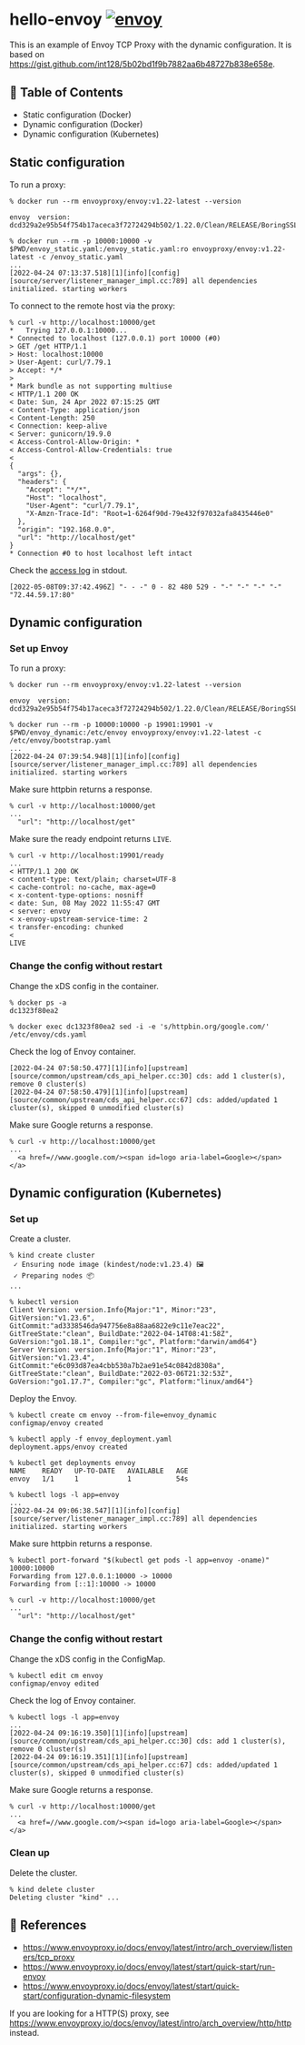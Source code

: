 # hello-envoy [![envoy](https://github.com/int128/hello-envoy/actions/workflows/envoy.yaml/badge.svg)](https://github.com/int128/hello-envoy/actions/workflows/envoy.yaml)

This is an example of Envoy TCP Proxy with the dynamic configuration.
It is based on https://gist.github.com/int128/5b02bd1f9b7882aa6b48727b838e658e.

## :book: Table of Contents

- Static configuration (Docker)
- Dynamic configuration (Docker)
- Dynamic configuration (Kubernetes)

## Static configuration

To run a proxy:

```console
% docker run --rm envoyproxy/envoy:v1.22-latest --version

envoy  version: dcd329a2e95b54f754b17aceca3f72724294b502/1.22.0/Clean/RELEASE/BoringSSL

% docker run --rm -p 10000:10000 -v $PWD/envoy_static.yaml:/envoy_static.yaml:ro envoyproxy/envoy:v1.22-latest -c /envoy_static.yaml
...
[2022-04-24 07:13:37.518][1][info][config] [source/server/listener_manager_impl.cc:789] all dependencies initialized. starting workers
```

To connect to the remote host via the proxy:

```console
% curl -v http://localhost:10000/get
*   Trying 127.0.0.1:10000...
* Connected to localhost (127.0.0.1) port 10000 (#0)
> GET /get HTTP/1.1
> Host: localhost:10000
> User-Agent: curl/7.79.1
> Accept: */*
>
* Mark bundle as not supporting multiuse
< HTTP/1.1 200 OK
< Date: Sun, 24 Apr 2022 07:15:25 GMT
< Content-Type: application/json
< Content-Length: 250
< Connection: keep-alive
< Server: gunicorn/19.9.0
< Access-Control-Allow-Origin: *
< Access-Control-Allow-Credentials: true
<
{
  "args": {},
  "headers": {
    "Accept": "*/*",
    "Host": "localhost",
    "User-Agent": "curl/7.79.1",
    "X-Amzn-Trace-Id": "Root=1-6264f90d-79e432f97032afa8435446e0"
  },
  "origin": "192.168.0.0",
  "url": "http://localhost/get"
}
* Connection #0 to host localhost left intact
```

Check the [access log](https://www.envoyproxy.io/docs/envoy/latest/intro/arch_overview/observability/access_logging) in stdout.

```console
[2022-05-08T09:37:42.496Z] "- - -" 0 - 82 480 529 - "-" "-" "-" "-" "72.44.59.17:80"
```

## Dynamic configuration

### Set up Envoy

To run a proxy:

```console
% docker run --rm envoyproxy/envoy:v1.22-latest --version

envoy  version: dcd329a2e95b54f754b17aceca3f72724294b502/1.22.0/Clean/RELEASE/BoringSSL

% docker run --rm -p 10000:10000 -p 19901:19901 -v $PWD/envoy_dynamic:/etc/envoy envoyproxy/envoy:v1.22-latest -c /etc/envoy/bootstrap.yaml
...
[2022-04-24 07:39:54.948][1][info][config] [source/server/listener_manager_impl.cc:789] all dependencies initialized. starting workers
```

Make sure httpbin returns a response.

```console
% curl -v http://localhost:10000/get
...
  "url": "http://localhost/get"
```

Make sure the ready endpoint returns `LIVE`.

```console
% curl -v http://localhost:19901/ready
...
< HTTP/1.1 200 OK
< content-type: text/plain; charset=UTF-8
< cache-control: no-cache, max-age=0
< x-content-type-options: nosniff
< date: Sun, 08 May 2022 11:55:47 GMT
< server: envoy
< x-envoy-upstream-service-time: 2
< transfer-encoding: chunked
<
LIVE
```

### Change the config without restart

Change the xDS config in the container.

```console
% docker ps -a
dc1323f80ea2

% docker exec dc1323f80ea2 sed -i -e 's/httpbin.org/google.com/' /etc/envoy/cds.yaml
```

Check the log of Envoy container.

```console
[2022-04-24 07:58:50.477][1][info][upstream] [source/common/upstream/cds_api_helper.cc:30] cds: add 1 cluster(s), remove 0 cluster(s)
[2022-04-24 07:58:50.479][1][info][upstream] [source/common/upstream/cds_api_helper.cc:67] cds: added/updated 1 cluster(s), skipped 0 unmodified cluster(s)
```

Make sure Google returns a response.

```console
% curl -v http://localhost:10000/get
...
  <a href=//www.google.com/><span id=logo aria-label=Google></span></a>
```

## Dynamic configuration (Kubernetes)

### Set up

Create a cluster.

```console
% kind create cluster
 ✓ Ensuring node image (kindest/node:v1.23.4) 🖼
 ✓ Preparing nodes 📦
...

% kubectl version
Client Version: version.Info{Major:"1", Minor:"23", GitVersion:"v1.23.6", GitCommit:"ad3338546da947756e8a88aa6822e9c11e7eac22", GitTreeState:"clean", BuildDate:"2022-04-14T08:41:58Z", GoVersion:"go1.18.1", Compiler:"gc", Platform:"darwin/amd64"}
Server Version: version.Info{Major:"1", Minor:"23", GitVersion:"v1.23.4", GitCommit:"e6c093d87ea4cbb530a7b2ae91e54c0842d8308a", GitTreeState:"clean", BuildDate:"2022-03-06T21:32:53Z", GoVersion:"go1.17.7", Compiler:"gc", Platform:"linux/amd64"}
```

Deploy the Envoy.

```console
% kubectl create cm envoy --from-file=envoy_dynamic
configmap/envoy created

% kubectl apply -f envoy_deployment.yaml
deployment.apps/envoy created

% kubectl get deployments envoy
NAME    READY   UP-TO-DATE   AVAILABLE   AGE
envoy   1/1     1            1           54s

% kubectl logs -l app=envoy
...
[2022-04-24 09:06:38.547][1][info][config] [source/server/listener_manager_impl.cc:789] all dependencies initialized. starting workers
```

Make sure httpbin returns a response.

```console
% kubectl port-forward "$(kubectl get pods -l app=envoy -oname)" 10000:10000
Forwarding from 127.0.0.1:10000 -> 10000
Forwarding from [::1]:10000 -> 10000

% curl -v http://localhost:10000/get
...
  "url": "http://localhost/get"
```

### Change the config without restart

Change the xDS config in the ConfigMap.

```console
% kubectl edit cm envoy
configmap/envoy edited
```

Check the log of Envoy container.

```console
% kubectl logs -l app=envoy
...
[2022-04-24 09:16:19.350][1][info][upstream] [source/common/upstream/cds_api_helper.cc:30] cds: add 1 cluster(s), remove 0 cluster(s)
[2022-04-24 09:16:19.351][1][info][upstream] [source/common/upstream/cds_api_helper.cc:67] cds: added/updated 1 cluster(s), skipped 0 unmodified cluster(s)
```

Make sure Google returns a response.

```console
% curl -v http://localhost:10000/get
...
  <a href=//www.google.com/><span id=logo aria-label=Google></span></a>
```

### Clean up

Delete the cluster.

```console
% kind delete cluster
Deleting cluster "kind" ...
```

## :link: References

- https://www.envoyproxy.io/docs/envoy/latest/intro/arch_overview/listeners/tcp_proxy
- https://www.envoyproxy.io/docs/envoy/latest/start/quick-start/run-envoy
- https://www.envoyproxy.io/docs/envoy/latest/start/quick-start/configuration-dynamic-filesystem

If you are looking for a HTTP(S) proxy, see https://www.envoyproxy.io/docs/envoy/latest/intro/arch_overview/http/http instead.

